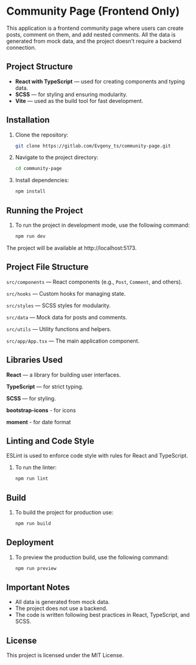 # Community Page (Frontend Only)

This application is a frontend community page where users can create posts, comment on them, and add nested comments. All the data is generated from mock data, and the project doesn't require a backend connection.

## Project Structure

- **React with TypeScript** — used for creating components and typing data.
- **SCSS** — for styling and ensuring modularity.
- **Vite** — used as the build tool for fast development.

## Installation

1. Clone the repository:
   ```bash
   git clone https://gitlab.com/Evgeny_ts/community-page.git
2. Navigate to the project directory:

    ```bash
    cd community-page
3. Install dependencies:

    ```bash
    npm install

## Running the Project
1. To run the project in development mode, use the following command:

    ```bash
    npm run dev
   
The project will be available at http://localhost:5173.

## Project File Structure
`src/components` — React components (e.g., `Post`, `Comment`, and others).

`src/hooks` — Custom hooks for managing state.

`src/styles` — SCSS styles for modularity.

`src/data` — Mock data for posts and comments.

`src/utils` — Utility functions and helpers.

`src/app/App.tsx` — The main application component.


## Libraries Used
**React** — a library for building user interfaces.

**TypeScript** — for strict typing.

**SCSS** — for styling.

**bootstrap-icons** - for icons

**moment** - for date format


## Linting and Code Style
ESLint is used to enforce code style with rules for React and TypeScript.

1. To run the linter:

   ```bash
   npm run lint

## Build
1. To build the project for production use:

   ```bash
   npm run build
   
## Deployment
1. To preview the production build, use the following command:

   ```bash
   npm run preview
   
## Important Notes
- All data is generated from mock data.
- The project does not use a backend.
- The code is written following best practices in React, TypeScript, and SCSS.

## License
This project is licensed under the MIT License.
